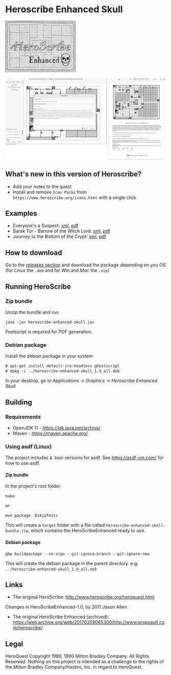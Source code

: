 # Heroscribe Enhanced Skull

<img src="src/main/resources/Splash.jpg" width="220" height="160">

![Heroscribe Enhance UI and PDF export](screenshot.png)



## What's new in this version of Heroscribe?

- Add your notes to the quest
- Install and remove `Icon Packs` from `https://www.heroscribe.org/icons.html` with a single click

## Examples

- Everyone's a Suspect: [xml](examples/Everyone's%20a%20Suspect.xml), [pdf](examples/Everyone's%20a%20Suspect.pdf)
- Barak Tor - Barrow of the Witch Lord: [xml](examples/HQBase-12-BarakTor-BarrowoftheWitchLord_EU.xml), [pdf](examples/HQBase-12-BarakTor-BarrowoftheWitchLord_EU.pdf)
- Journey to the Bottom of the Crypt: [xml](examples/Journey%20to%20the%20Bottom%20of%20the%20Crypt.xml), [pdf](examples/Journey%20to%20the%20Bottom%20of%20the%20Crypt.pdf)

## How to download

Go to the [releases section](https://github.com/adelolmo/heroscribe/releases/latest) and download the package depending on you OS (for _Linux_ the `.deb` and for _Win_ and _Mac_ the `.zip`)

## Running HeroScribe

### Zip bundle

Unzip the bundle and run

    java -jar heroscribe-enhanced-skull.jar

Postscript is required for PDF generation.

### Debian package

Install the debian package in your system

    # apt-get install default-jre-headless ghostscript
    # dpkg -i ../heroscribe-enhanced-skull_1.9_all.deb

In your desktop, go to _Applications -> Graphics -> Heroscribe Enhanced Skull_

## Building

### Requirements

- OpenJDK 11 - https://jdk.java.net/archive/
- Maven - https://maven.apache.org/

### Using asdf (Linux)

The project includes a .tool-versions for asdf.
See https://asdf-vm.com/ for how to use asdf.

#### Zip bundle
In the project's root folder:

    make

or

    mvn package -DskipTests

This will create a `target` folder with a file called `heroscribe-enhanced-skull-bundle.zip`, which contains the HeroScribeEnhanced ready to use.

#### Debian package

    gbp buildpackage --no-sign --git-ignore-branch --git-ignore-new

This will create the debian package in the parent directory. e.g: `../heroscribe-enhanced-skull_1.9_all.deb`

## Links

- The original HeroScribe: <http://www.heroscribe.org/heroquest.html>

Changes in HeroScribeEnhanced-1.0, by 2011 Jason Allen.
- The original HeroScribe Enhanced (archived): <https://web.archive.org/web/20170209065300/http://www.propvault.com/heroscribe/>

## Legal

HeroQuest Copyright 1989, 1990 Milton Bradley Company. All Rights Reserved. Nothing on this project is intended as a challenge to the rights of the Milton Bradley Company/Hasbro, Inc. in regard to HeroQuest.
